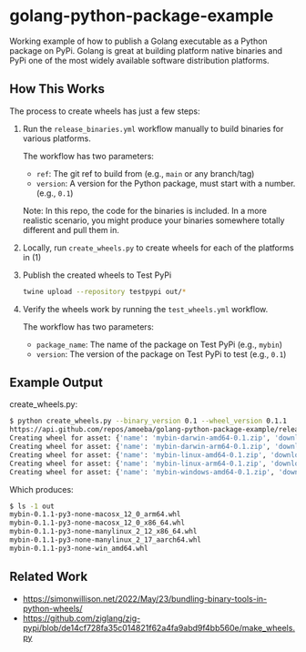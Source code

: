 # golang-python-package-example

Working example of how to publish a Golang executable as a Python package on PyPi.
Golang is great at building platform native binaries and PyPi one of the most widely available software distribution platforms.

## How This Works

The process to create wheels has just a few steps:

1. Run the `release_binaries.yml` workflow manually to build binaries for various platforms.

    The workflow has two parameters:

    - `ref`: The git ref to build from (e.g., `main` or any branch/tag)
    - `version`: A version for the Python package, must start with a number. (e.g., `0.1`)

    Note: In this repo, the code for the binaries is included. In a more realistic scenario, you might produce your binaries somewhere totally different and pull them in.

2. Locally, run `create_wheels.py` to create wheels for each of the platforms in (1)
3. Publish the created wheels to Test PyPi

    ```sh
    twine upload --repository testpypi out/*
    ```

4. Verify the wheels work by running the `test_wheels.yml` workflow.

    The workflow has two parameters:

    - `package_name`: The name of the package on Test PyPi (e.g., `mybin`)
    - `version`: The version of the package on Test PyPi to test (e.g., `0.1`)

## Example Output

create_wheels.py:

```sh
$ python create_wheels.py --binary_version 0.1 --wheel_version 0.1.1
https://api.github.com/repos/amoeba/golang-python-package-example/releases/tags/0.1
Creating wheel for asset: {'name': 'mybin-darwin-amd64-0.1.zip', 'download_url': 'https://github.com/amoeba/golang-python-package-example/releases/download/0.1/mybin-darwin-amd64-0.1.zip', 'digest': 'sha256:481a9e1459c8fad72672423355b76e50b835bec1adaa630b4dbbb0b20a062bb0'}
Creating wheel for asset: {'name': 'mybin-darwin-arm64-0.1.zip', 'download_url': 'https://github.com/amoeba/golang-python-package-example/releases/download/0.1/mybin-darwin-arm64-0.1.zip', 'digest': 'sha256:5db36129c294f9acb12e3d726420b4336893705c10410e9beac29d83159bb13c'}
Creating wheel for asset: {'name': 'mybin-linux-amd64-0.1.zip', 'download_url': 'https://github.com/amoeba/golang-python-package-example/releases/download/0.1/mybin-linux-amd64-0.1.zip', 'digest': 'sha256:095a53fe7d4a67f36a27e1e5b2d7f75e5e243f2e57251ac85db1b623679b797e'}
Creating wheel for asset: {'name': 'mybin-linux-arm64-0.1.zip', 'download_url': 'https://github.com/amoeba/golang-python-package-example/releases/download/0.1/mybin-linux-arm64-0.1.zip', 'digest': 'sha256:c18813b6b160462285f164c50fd89999eaa676d9fc71972dce03a5f5f3a1c97d'}
Creating wheel for asset: {'name': 'mybin-windows-amd64-0.1.zip', 'download_url': 'https://github.com/amoeba/golang-python-package-example/releases/download/0.1/mybin-windows-amd64-0.1.zip', 'digest': 'sha256:703eaea33ca75d79e931ad2f2140330a0615d1b27360c4bd2cb9fd981c12db3c'}
```

Which produces:

```sh
$ ls -1 out
mybin-0.1.1-py3-none-macosx_12_0_arm64.whl
mybin-0.1.1-py3-none-macosx_12_0_x86_64.whl
mybin-0.1.1-py3-none-manylinux_2_12_x86_64.whl
mybin-0.1.1-py3-none-manylinux_2_17_aarch64.whl
mybin-0.1.1-py3-none-win_amd64.whl
```

## Related Work

- <https://simonwillison.net/2022/May/23/bundling-binary-tools-in-python-wheels/>
- <https://github.com/ziglang/zig-pypi/blob/de14cf728fa35c014821f62a4fa9abd9f4bb560e/make_wheels.py>
